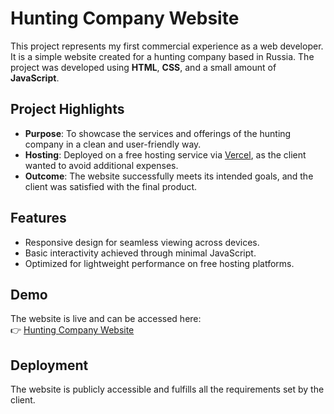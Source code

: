 # Hunting Company Website

This project represents my first commercial experience as a web developer. It is a simple website created for a hunting company based in Russia. The project was developed using **HTML**, **CSS**, and a small amount of **JavaScript**. 

## Project Highlights
- **Purpose**: To showcase the services and offerings of the hunting company in a clean and user-friendly way.
- **Hosting**: Deployed on a free hosting service via [Vercel](https://vercel.com/), as the client wanted to avoid additional expenses.
- **Outcome**: The website successfully meets its intended goals, and the client was satisfied with the final product.

## Features
- Responsive design for seamless viewing across devices.
- Basic interactivity achieved through minimal JavaScript.
- Optimized for lightweight performance on free hosting platforms.

## Demo
The website is live and can be accessed here:  
👉 [Hunting Company Website](https://oxota-sokolie.vercel.app/)

## Deployment
The website is publicly accessible and fulfills all the requirements set by the client.
